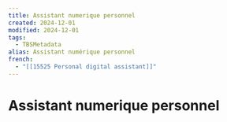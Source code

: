 ```yaml
---
title: Assistant numerique personnel
created: 2024-12-01
modified: 2024-12-01
tags:
  - TBSMetadata
alias: Assistant numérique personnel
french:
  - "[[15525 Personal digital assistant]]"
---
```

# Assistant numerique personnel
